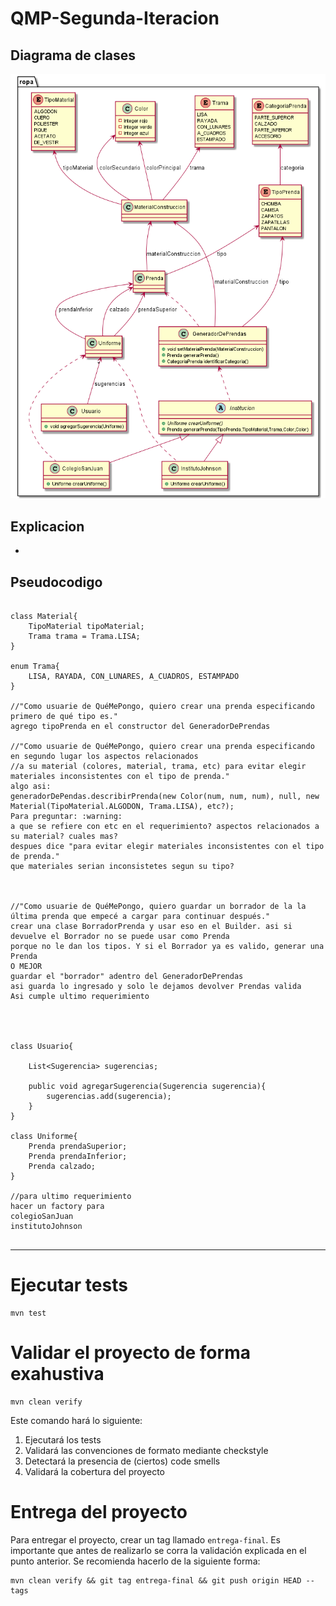 # QMP-Segunda-Iteracion

## Diagrama de clases

<p align="center"> 
<img src="QMP-Segunda-Iteracion.png">
</p>

## Explicacion

* 


## Pseudocodigo

~~~

class Material{
    TipoMaterial tipoMaterial;
    Trama trama = Trama.LISA;
}

enum Trama{
    LISA, RAYADA, CON_LUNARES, A_CUADROS, ESTAMPADO
}

//"Como usuarie de QuéMePongo, quiero crear una prenda especificando primero de qué tipo es."
agrego tipoPrenda en el constructor del GeneradorDePrendas

//"Como usuarie de QuéMePongo, quiero crear una prenda especificando en segundo lugar los aspectos relacionados 
//a su material (colores, material, trama, etc) para evitar elegir materiales inconsistentes con el tipo de prenda."
algo asi:
generadorDePendas.describirPrenda(new Color(num, num, num), null, new Material(TipoMaterial.ALGODON, Trama.LISA), etc?);
Para preguntar: :warning:
a que se refiere con etc en el requerimiento? aspectos relacionados a su material? cuales mas?
despues dice "para evitar elegir materiales inconsistentes con el tipo de prenda."
que materiales serian inconsistetes segun su tipo?



//"Como usuarie de QuéMePongo, quiero guardar un borrador de la la última prenda que empecé a cargar para continuar después."
crear una clase BorradorPrenda y usar eso en el Builder. asi si devuelve el Borrador no se puede usar como Prenda 
porque no le dan los tipos. Y si el Borrador ya es valido, generar una Prenda
O MEJOR
guardar el "borrador" adentro del GeneradorDePrendas
asi guarda lo ingresado y solo le dejamos devolver Prendas valida
Asi cumple ultimo requerimiento




class Usuario{
    
    List<Sugerencia> sugerencias;
    
    public void agregarSugerencia(Sugerencia sugerencia){
        sugerencias.add(sugerencia);
    }
}

class Uniforme{
    Prenda prendaSuperior;
    Prenda prendaInferior;
    Prenda calzado;
}

//para ultimo requerimiento
hacer un factory para
colegioSanJuan
institutoJohnson


~~~

---


# Ejecutar tests

```
mvn test
```

# Validar el proyecto de forma exahustiva

```
mvn clean verify
```

Este comando hará lo siguiente:

 1. Ejecutará los tests
 2. Validará las convenciones de formato mediante checkstyle
 3. Detectará la presencia de (ciertos) code smells
 4. Validará la cobertura del proyecto

# Entrega del proyecto

Para entregar el proyecto, crear un tag llamado `entrega-final`. Es importante que antes de realizarlo se corra la validación
explicada en el punto anterior. Se recomienda hacerlo de la siguiente forma:

```
mvn clean verify && git tag entrega-final && git push origin HEAD --tags
```

